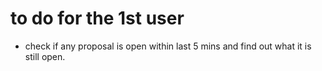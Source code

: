 # to do for the 1st user
- check if any proposal is open within last 5 mins and find out what it is still open.
